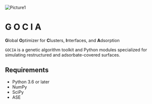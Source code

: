 ![Picture1](./gocia_logo_v1.png)

# G O C I A

**G**lobal **O**ptimizer for **C**lusters, **I**nterfaces, and **A**dsorption

```GOCIA``` is a genetic algorithm toolkit and Python modules specialized for simulating restructured and adsorbate-covered surfaces.

## Requirements

- Python 3.6 or later
- NumPy
- SciPy
- ASE

